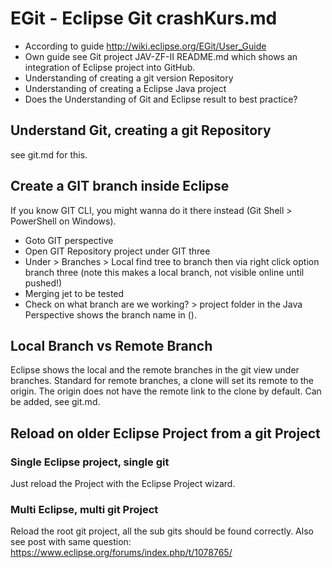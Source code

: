 # EGit - Eclipse Git crashKurs.md
* According to guide http://wiki.eclipse.org/EGit/User_Guide
* Own guide see Git project JAV-ZF-II README.md which shows an integration of Eclipse project into GitHub.
* Understanding of creating a git version Repository
* Understanding of creating a Eclipse Java project
* Does the Understanding of Git and Eclipse result to best practice?

## Understand Git, creating a git Repository
see git.md for this.

## Create a GIT branch inside Eclipse
If you know GIT CLI, you might wanna do it there instead (Git Shell > PowerShell on Windows).

* Goto GIT perspective
* Open GIT Repository project under GIT three
* Under > Branches > Local find tree to branch then via right click option branch three (note this makes a local branch, not visible online until pushed!)
* Merging jet to be tested
* Check on what branch are we working? > project folder in the Java Perspective shows the branch name in ().

## Local Branch vs Remote Branch
Eclipse shows the local and the remote branches in the git view under branches. Standard for remote branches, a clone will set its remote to the origin. The origin does not have the remote link to the clone by default. Can be added, see git.md.

## Reload on older Eclipse Project from a git Project
### Single Eclipse project, single git
Just reload the Project with the Eclipse Project wizard.
### Multi Eclipse, multi git Project
Reload the root git project, all the sub gits should be found correctly.
Also see post with same question: https://www.eclipse.org/forums/index.php/t/1078765/
